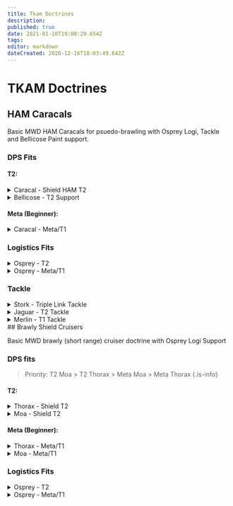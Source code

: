 ```yaml
---
title: Tkam Doctrines
description: 
published: true
date: 2021-01-10T19:00:29.654Z
tags: 
editor: markdown
dateCreated: 2020-12-16T18:03:49.642Z
---
```


# TKAM Doctrines

## HAM Caracals

Basic MWD HAM Caracals for psuedo-brawling with Osprey Logi, Tackle and Bellicose Paint support.

### DPS Fits

#### T2:

<details>
  <summary>Caracal - Shield HAM T2</summary>
[Caracal, Caracal fit]

Ballistic Control System II
Ballistic Control System II
Ballistic Control System II
Damage Control II

50MN Y-T8 Compact Microwarpdrive
Large F-S9 Regolith Compact Shield Extender
Large F-S9 Regolith Compact Shield Extender
Small Capacitor Booster II
Multispectrum Shield Hardener II

Heavy Assault Missile Launcher II
Heavy Assault Missile Launcher II
Heavy Assault Missile Launcher II
Heavy Assault Missile Launcher II
Heavy Assault Missile Launcher II

Medium Ancillary Current Router I
Medium EM Shield Reinforcer I
Medium Core Defense Field Extender I


Warrior II x2


Inferno Rage Heavy Assault Missile x2000
Mjolnir Rage Heavy Assault Missile x2000
Nova Rage Heavy Assault Missile x2000
Scourge Javelin Heavy Assault Missile x2000
Navy Cap Booster 400 x17
Caldari Navy Inferno Heavy Assault Missile x2000
Caldari Navy Mjolnir Heavy Assault Missile x2000
Caldari Navy Nova Heavy Assault Missile x2000
Caldari Navy Scourge Heavy Assault Missile x2000
Nanite Repair Paste x100
</details>

<details>
  <summary>Bellicose - T2 Support</summary>
[Bellicose, Bellicose fit]

Ballistic Control System II
Ballistic Control System II
Ballistic Control System II
Damage Control II

Target Painter II
50MN Quad LiF Restrained Microwarpdrive
Large Shield Extender II
Large Shield Extender II
Multispectrum Shield Hardener II

Rapid Light Missile Launcher II
Rapid Light Missile Launcher II
Rapid Light Missile Launcher II
Rapid Light Missile Launcher II

Medium EM Shield Reinforcer I
Medium Core Defense Field Extender I
Medium Core Defense Field Extender I


Hornet EC-300 x2
Vespa EC-600 x3


Inferno Fury Light Missile x2500
Mjolnir Fury Light Missile x2500
Nova Fury Light Missile x2500
Scourge Fury Light Missile x2500
Caldari Navy Inferno Light Missile x2500
Caldari Navy Mjolnir Light Missile x2500
Caldari Navy Nova Light Missile x2500
Caldari Navy Scourge Light Missile x2500
Nanite Repair Paste x100
</details>


#### Meta (Beginner):
<details>
  <summary>Caracal - Meta/T1</summary>
[Caracal, meta]

Ballistic Control System II
Ballistic Control System II
Ballistic Control System II
Damage Control II

50MN Quad LiF Restrained Microwarpdrive
Large F-S9 Regolith Compact Shield Extender
Large F-S9 Regolith Compact Shield Extender
Small Capacitor Booster II
Multispectrum Shield Hardener II

Prototype 'Arbalest' Heavy Assault Missile Launcher I
Prototype 'Arbalest' Heavy Assault Missile Launcher I
Prototype 'Arbalest' Heavy Assault Missile Launcher I
Prototype 'Arbalest' Heavy Assault Missile Launcher I
Prototype 'Arbalest' Heavy Assault Missile Launcher I

Medium Ancillary Current Router I
Medium EM Shield Reinforcer I
Medium Core Defense Field Extender I


Warrior II x2


Inferno Rage Heavy Assault Missile x2000
Mjolnir Rage Heavy Assault Missile x2000
Nova Rage Heavy Assault Missile x2000
Scourge Javelin Heavy Assault Missile x2000
Navy Cap Booster 400 x17
Caldari Navy Inferno Heavy Assault Missile x2000
Caldari Navy Mjolnir Heavy Assault Missile x2000
Caldari Navy Nova Heavy Assault Missile x2000
Caldari Navy Scourge Heavy Assault Missile x2000
Nanite Repair Paste x100
  </details>

### Logistics Fits

<details>
  <summary> Osprey - T2</summary>
 
[Osprey, Silent Moas]

Damage Control II
Reactor Control Unit II
F-89 Compact Signal Amplifier

Multispectrum Shield Hardener II
Large Shield Extender II
50MN Quad LiF Restrained Microwarpdrive
Large Shield Extender II
EM Shield Hardener II

Medium Murky Compact Remote Shield Booster
Medium Inductive Compact Remote Capacitor Transmitter
Medium Murky Compact Remote Shield Booster
Medium Inductive Compact Remote Capacitor Transmitter
Medium Murky Compact Remote Shield Booster

Medium Core Defense Field Extender I
Medium Core Defense Field Extender I
Medium Core Defense Field Extender I


Acolyte II x4

  
Nanite Repair Paste x100
  
</details>

<details>
  <summary>Osprey - Meta/T1</summary>
 [Osprey, Silent Moas no t2 ]
  
  
Damage Control II
Mark I Compact Reactor Control Unit
F-89 Compact Signal Amplifier

50MN Quad LiF Restrained Microwarpdrive
Large F-S9 Regolith Compact Shield Extender
Large F-S9 Regolith Compact Shield Extender
EM Shield Hardener II
Multispectrum Shield Hardener II

Medium Murky Compact Remote Shield Booster
Medium Inductive Compact Remote Capacitor Transmitter
Medium S95a Scoped Remote Shield Booster
Medium Inductive Compact Remote Capacitor Transmitter
Medium Murky Compact Remote Shield Booster

Medium Core Defense Field Extender I
Medium Core Defense Field Extender I
Medium Core Defense Field Extender I


Acolyte II x4


Nanite Repair Paste x100
 </details>

### Tackle
<details> 
  <summary> Stork - Triple Link Tackle </summary>
[Stork, Stork fit]

Damage Control II
Overdrive Injector System II

5MN Quad LiF Restrained Microwarpdrive
Initiated Compact Warp Scrambler
Medium F-S9 Regolith Compact Shield Extender
Medium F-S9 Regolith Compact Shield Extender
Compact EM Shield Amplifier
Micro Jump Field Generator

Shield Command Burst II
Shield Command Burst II
Shield Command Burst II
[Empty High slot]
[Empty High slot]
[Empty High slot]

Small Command Processor I
Small Command Processor I


Shield Command Mindlink


Nanite Repair Paste x50
  </details>

<details> 
  <summary> Jaguar - T2 Tackle </summary>
  [Jaguar, Jaguar]

Assault Damage Control II
Overdrive Injector System II
Vigor Compact Micro Auxiliary Power Core

Warp Scrambler II
5MN Quad LiF Restrained Microwarpdrive
Fleeting Compact Stasis Webifier
Multispectrum Shield Hardener II
Medium Shield Extender II

Small Energy Nosferatu II
[Empty High slot]
[Empty High slot]
[Empty High slot]

Small Kinetic Shield Reinforcer I
Small Explosive Shield Reinforcer I


Acolyte II x2
Warrior II x2


Nanite Repair Paste x50
  </details>

<details> 
  <summary> Merlin - T1 Tackle </summary>
  [Merlin, Merlin]

Damage Control II
Vigor Compact Micro Auxiliary Power Core
Overdrive Injector System II

5MN Quad LiF Restrained Microwarpdrive
Medium Shield Extender II
Warp Scrambler II
Stasis Webifier II

Small Knave Scoped Energy Nosferatu
Modal Light Neutron Particle Accelerator I
Modal Light Neutron Particle Accelerator I

Small EM Shield Reinforcer I
Small Thermal Shield Reinforcer I
Small EM Shield Reinforcer I


Caldari Navy Antimatter Charge S x2500
Nanite Repair Paste x50
  </details>
## Brawly Shield Cruisers

Basic MWD brawly (short range) cruiser doctrine with Osprey Logi Support



### DPS fits
> Priority: T2 Moa > T2 Thorax > Meta Moa > Meta Thorax
{.is-info}

#### T2:
<details>
  <summary>Thorax - Shield T2</summary>
[Thorax, Shield T2]

Magnetic Field Stabilizer II
Magnetic Field Stabilizer II
Magnetic Field Stabilizer II
IFFA Compact Damage Control
Overdrive Injector System II

50MN Quad LiF Restrained Microwarpdrive
Large Shield Extender II
Large Shield Extender II
Multispectrum Shield Hardener II

Heavy Ion Blaster II
Heavy Ion Blaster II
Heavy Ion Blaster II
Heavy Ion Blaster II
Heavy Ion Blaster II

Medium Core Defense Field Extender I
Medium Core Defense Field Extender I
Medium EM Shield Reinforcer I


Infiltrator II x5


Null M x1000
Void M x2500
Nanite Repair Paste x100
</details>

<details>
  <summary>Moa - Shield T2</summary>
 [Moa, SiCo Brawl Shield T2]

Magnetic Field Stabilizer II
Magnetic Field Stabilizer II
Magnetic Field Stabilizer II
Damage Control II

50MN Quad LiF Restrained Microwarpdrive
Large Shield Extender II
Large Shield Extender II
Multispectrum Shield Hardener II
Small Capacitor Booster II

Heavy Ion Blaster II
Heavy Ion Blaster II
Heavy Ion Blaster II
Heavy Ion Blaster II
Heavy Ion Blaster II

Medium Core Defense Field Extender I
Medium Core Defense Field Extender I
Medium EM Shield Reinforcer I


Acolyte II x3


Null M x1000
Void M x2500
Nanite Repair Paste x100
</details>

#### Meta (Beginner):
<details>
  <summary>Thorax - Meta/T1</summary>
[Thorax, SiCo Brawl Shield Meta Guns]

Magnetic Field Stabilizer II
Magnetic Field Stabilizer II
Magnetic Field Stabilizer II
Damage Control II
Overdrive Injector System II

50MN Quad LiF Restrained Microwarpdrive
Large Shield Extender II
Large Shield Extender II
Multispectrum Shield Hardener II

Modal Ion Particle Accelerator I
Modal Ion Particle Accelerator I
Modal Ion Particle Accelerator I
Modal Ion Particle Accelerator I
Modal Ion Particle Accelerator I

Medium Core Defense Field Extender I
Medium Core Defense Field Extender I
Medium EM Shield Reinforcer I


Infiltrator II x5


Caldari Navy Antimatter Charge M x2500
Caldari Navy Iron Charge M x1000
Nanite Repair Paste x100
  </details>
<details>
  <summary>Moa - Meta/T1 </summary>
  [Moa, SiCo Brawl Shield Meta guns]

Magnetic Field Stabilizer II
Magnetic Field Stabilizer II
Magnetic Field Stabilizer II
Damage Control II

50MN Quad LiF Restrained Microwarpdrive
Large Shield Extender II
Large Shield Extender II
Multispectrum Shield Hardener II
Small Capacitor Booster II

Modal Ion Particle Accelerator I
Modal Ion Particle Accelerator I
Modal Ion Particle Accelerator I
Modal Ion Particle Accelerator I
Modal Ion Particle Accelerator I

Medium Core Defense Field Extender I
Medium Core Defense Field Extender I
Medium EM Shield Reinforcer I


Acolyte II x3


Caldari Navy Antimatter Charge M x2500
Caldari Navy Iron Charge M x1000
Nanite Repair Paste x100
 </details>

### Logistics Fits

<details>
  <summary> Osprey - T2</summary>
 
[Osprey, Silent Moas]

Damage Control II
Reactor Control Unit II
F-89 Compact Signal Amplifier

Multispectrum Shield Hardener II
Large Shield Extender II
50MN Quad LiF Restrained Microwarpdrive
Large Shield Extender II
EM Shield Hardener II

Medium Murky Compact Remote Shield Booster
Medium Inductive Compact Remote Capacitor Transmitter
Medium Murky Compact Remote Shield Booster
Medium Inductive Compact Remote Capacitor Transmitter
Medium Murky Compact Remote Shield Booster

Medium Core Defense Field Extender I
Medium Core Defense Field Extender I
Medium Core Defense Field Extender I


Acolyte II x4

</details>

<details>
  <summary>Osprey - Meta/T1</summary>
 [Osprey, Silent Moas no t2 ]
Damage Control II
Mark I Compact Reactor Control Unit
F-89 Compact Signal Amplifier

50MN Quad LiF Restrained Microwarpdrive
Large F-S9 Regolith Compact Shield Extender
Large F-S9 Regolith Compact Shield Extender
EM Shield Hardener II
Multispectrum Shield Hardener II

Medium Murky Compact Remote Shield Booster
Medium Inductive Compact Remote Capacitor Transmitter
Medium S95a Scoped Remote Shield Booster
Medium Inductive Compact Remote Capacitor Transmitter
Medium Murky Compact Remote Shield Booster

Medium Core Defense Field Extender I
Medium Core Defense Field Extender I
Medium Core Defense Field Extender I


Acolyte II x4


Nanite Repair Paste x100


Nanite Repair Paste x100
 </details>